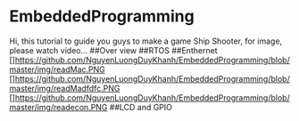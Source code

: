 # EmbeddedProgramming
Hi, this tutorial to guide you guys to make a game Ship Shooter, for image, please watch video...
##Over view
##RTOS
##Enthernet
[]https://github.com/NguyenLuongDuyKhanh/EmbeddedProgramming/blob/master/img/readMac.PNG
[]https://github.com/NguyenLuongDuyKhanh/EmbeddedProgramming/blob/master/img/readMadfdfc.PNG
[]https://github.com/NguyenLuongDuyKhanh/EmbeddedProgramming/blob/master/img/readecon.PNG
##LCD and GPIO

